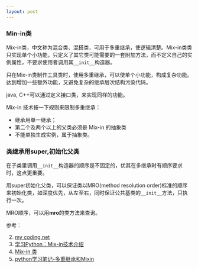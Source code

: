```yaml
---
layout: post
---
```


### Min-in类
Mix-in类，中文称为混合类、混搭类，可用于多重继承，使逻辑清楚。Mix-in类类只实现单个小功能，只定义了其它类可能需要的一套附加方法，而不定义自己的实例属性，不要求使用者调用其`__init__`构造器。

只在Mix-in类制作工具类时，使用多重继承，可以使单个小功能，构成复杂功能。达到增加一些额外功能，又避免复杂的继承层次结构污染代码。

java, C++可以通过定义接口类，来实现同样的功能。

Mix-in 技术按一下规则来限制多重继承：

+ 继承用单一继承；
+ 第二个及两个以上的父类必须是 Mix-in 的抽象类
+ 不能单独生成实例，属于抽象类。

### 类继承用super,初始化父类

在子类里调用`__init__`构造器的顺序是不固定的，优其在多继承时有顺序要求时，这点更重要。

用super初始化父类，可以保证类以MRO(method resolution order)标准的顺序来初始化类，如深度优先，从左至右，同时保证公共基类的`__init__`方法，只执行一次。

MRO顺序，可以用**mro**的类方法来查询。








参考：

2. [my coding.net](http://zhwa3232.coding.me/baibingqianlan.github.io/)
3. [学习Python：Mix-in技术介绍](https://blog.csdn.net/piaoyidage/article/details/41985061)
4. [Mix-in 类](https://blog.csdn.net/rommi/article/details/51067757)
5. [python学习笔记-多重继承和Mixin](https://segmentfault.com/a/1190000007985656)

